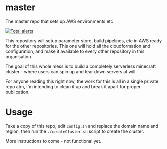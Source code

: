 # master
The master repo that sets up AWS environments etc

[![Total alerts](https://img.shields.io/lgtm/alerts/g/serverless-minecraft/website.svg?logo=lgtm&logoWidth=18)](https://lgtm.com/projects/g/serverless-minecraft/website/alerts/)

This repository will setup parameter store, build pipelines, etc in AWS
ready for the other repositories. This one will hold all the cloudformation
and configuration, and make it available to every other repository in this
organisation.

The goal of this whole mess is to build a completely serverless minecraft
cluster - where users can spin up and tear down servers at will.

For anyone reading this right now, the work for this is all in a single
private repo atm, I'm intending to clean it up and break it apart for
proper publication.

# Usage

Take a copy of this repo, edit `config.sh` and replace the domain name and
region, then run the `./createCluster.sh` script to create the cluster.

More instructions to come - not functional yet.
